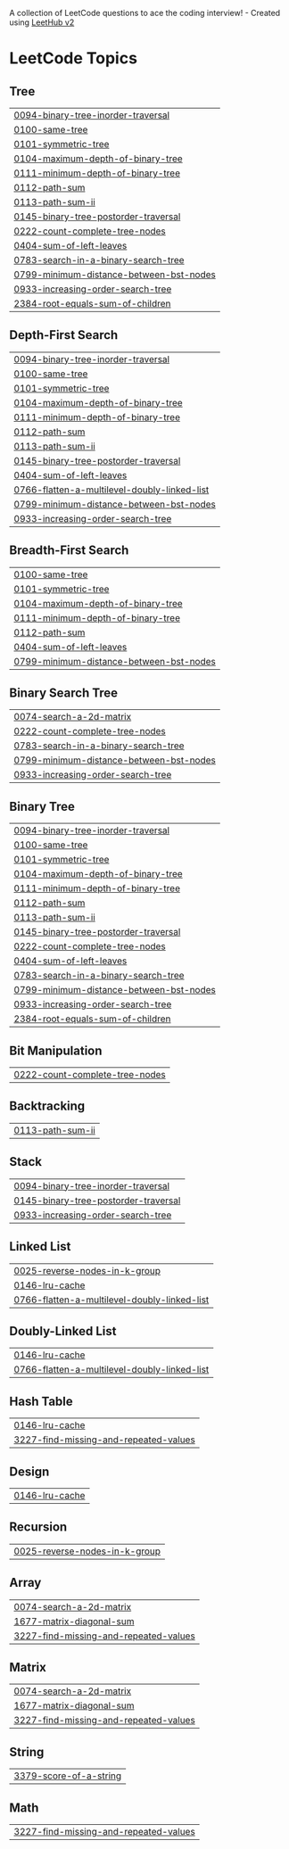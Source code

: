 A collection of LeetCode questions to ace the coding interview! - Created using [LeetHub v2](https://github.com/arunbhardwaj/LeetHub-2.0)
<!---LeetCode Topics Start-->
# LeetCode Topics
## Tree
|  |
| ------- |
| [0094-binary-tree-inorder-traversal](https://github.com/srushtinb/DSA-JAVA/tree/master/0094-binary-tree-inorder-traversal) |
| [0100-same-tree](https://github.com/srushtinb/DSA-JAVA/tree/master/0100-same-tree) |
| [0101-symmetric-tree](https://github.com/srushtinb/DSA-JAVA/tree/master/0101-symmetric-tree) |
| [0104-maximum-depth-of-binary-tree](https://github.com/srushtinb/DSA-JAVA/tree/master/0104-maximum-depth-of-binary-tree) |
| [0111-minimum-depth-of-binary-tree](https://github.com/srushtinb/DSA-JAVA/tree/master/0111-minimum-depth-of-binary-tree) |
| [0112-path-sum](https://github.com/srushtinb/DSA-JAVA/tree/master/0112-path-sum) |
| [0113-path-sum-ii](https://github.com/srushtinb/DSA-JAVA/tree/master/0113-path-sum-ii) |
| [0145-binary-tree-postorder-traversal](https://github.com/srushtinb/DSA-JAVA/tree/master/0145-binary-tree-postorder-traversal) |
| [0222-count-complete-tree-nodes](https://github.com/srushtinb/DSA-JAVA/tree/master/0222-count-complete-tree-nodes) |
| [0404-sum-of-left-leaves](https://github.com/srushtinb/DSA-JAVA/tree/master/0404-sum-of-left-leaves) |
| [0783-search-in-a-binary-search-tree](https://github.com/srushtinb/DSA-JAVA/tree/master/0783-search-in-a-binary-search-tree) |
| [0799-minimum-distance-between-bst-nodes](https://github.com/srushtinb/DSA-JAVA/tree/master/0799-minimum-distance-between-bst-nodes) |
| [0933-increasing-order-search-tree](https://github.com/srushtinb/DSA-JAVA/tree/master/0933-increasing-order-search-tree) |
| [2384-root-equals-sum-of-children](https://github.com/srushtinb/DSA-JAVA/tree/master/2384-root-equals-sum-of-children) |
## Depth-First Search
|  |
| ------- |
| [0094-binary-tree-inorder-traversal](https://github.com/srushtinb/DSA-JAVA/tree/master/0094-binary-tree-inorder-traversal) |
| [0100-same-tree](https://github.com/srushtinb/DSA-JAVA/tree/master/0100-same-tree) |
| [0101-symmetric-tree](https://github.com/srushtinb/DSA-JAVA/tree/master/0101-symmetric-tree) |
| [0104-maximum-depth-of-binary-tree](https://github.com/srushtinb/DSA-JAVA/tree/master/0104-maximum-depth-of-binary-tree) |
| [0111-minimum-depth-of-binary-tree](https://github.com/srushtinb/DSA-JAVA/tree/master/0111-minimum-depth-of-binary-tree) |
| [0112-path-sum](https://github.com/srushtinb/DSA-JAVA/tree/master/0112-path-sum) |
| [0113-path-sum-ii](https://github.com/srushtinb/DSA-JAVA/tree/master/0113-path-sum-ii) |
| [0145-binary-tree-postorder-traversal](https://github.com/srushtinb/DSA-JAVA/tree/master/0145-binary-tree-postorder-traversal) |
| [0404-sum-of-left-leaves](https://github.com/srushtinb/DSA-JAVA/tree/master/0404-sum-of-left-leaves) |
| [0766-flatten-a-multilevel-doubly-linked-list](https://github.com/srushtinb/DSA-JAVA/tree/master/0766-flatten-a-multilevel-doubly-linked-list) |
| [0799-minimum-distance-between-bst-nodes](https://github.com/srushtinb/DSA-JAVA/tree/master/0799-minimum-distance-between-bst-nodes) |
| [0933-increasing-order-search-tree](https://github.com/srushtinb/DSA-JAVA/tree/master/0933-increasing-order-search-tree) |
## Breadth-First Search
|  |
| ------- |
| [0100-same-tree](https://github.com/srushtinb/DSA-JAVA/tree/master/0100-same-tree) |
| [0101-symmetric-tree](https://github.com/srushtinb/DSA-JAVA/tree/master/0101-symmetric-tree) |
| [0104-maximum-depth-of-binary-tree](https://github.com/srushtinb/DSA-JAVA/tree/master/0104-maximum-depth-of-binary-tree) |
| [0111-minimum-depth-of-binary-tree](https://github.com/srushtinb/DSA-JAVA/tree/master/0111-minimum-depth-of-binary-tree) |
| [0112-path-sum](https://github.com/srushtinb/DSA-JAVA/tree/master/0112-path-sum) |
| [0404-sum-of-left-leaves](https://github.com/srushtinb/DSA-JAVA/tree/master/0404-sum-of-left-leaves) |
| [0799-minimum-distance-between-bst-nodes](https://github.com/srushtinb/DSA-JAVA/tree/master/0799-minimum-distance-between-bst-nodes) |
## Binary Search Tree
|  |
| ------- |
| [0074-search-a-2d-matrix](https://github.com/srushtinb/DSA-JAVA/tree/master/0074-search-a-2d-matrix) |
| [0222-count-complete-tree-nodes](https://github.com/srushtinb/DSA-JAVA/tree/master/0222-count-complete-tree-nodes) |
| [0783-search-in-a-binary-search-tree](https://github.com/srushtinb/DSA-JAVA/tree/master/0783-search-in-a-binary-search-tree) |
| [0799-minimum-distance-between-bst-nodes](https://github.com/srushtinb/DSA-JAVA/tree/master/0799-minimum-distance-between-bst-nodes) |
| [0933-increasing-order-search-tree](https://github.com/srushtinb/DSA-JAVA/tree/master/0933-increasing-order-search-tree) |
## Binary Tree
|  |
| ------- |
| [0094-binary-tree-inorder-traversal](https://github.com/srushtinb/DSA-JAVA/tree/master/0094-binary-tree-inorder-traversal) |
| [0100-same-tree](https://github.com/srushtinb/DSA-JAVA/tree/master/0100-same-tree) |
| [0101-symmetric-tree](https://github.com/srushtinb/DSA-JAVA/tree/master/0101-symmetric-tree) |
| [0104-maximum-depth-of-binary-tree](https://github.com/srushtinb/DSA-JAVA/tree/master/0104-maximum-depth-of-binary-tree) |
| [0111-minimum-depth-of-binary-tree](https://github.com/srushtinb/DSA-JAVA/tree/master/0111-minimum-depth-of-binary-tree) |
| [0112-path-sum](https://github.com/srushtinb/DSA-JAVA/tree/master/0112-path-sum) |
| [0113-path-sum-ii](https://github.com/srushtinb/DSA-JAVA/tree/master/0113-path-sum-ii) |
| [0145-binary-tree-postorder-traversal](https://github.com/srushtinb/DSA-JAVA/tree/master/0145-binary-tree-postorder-traversal) |
| [0222-count-complete-tree-nodes](https://github.com/srushtinb/DSA-JAVA/tree/master/0222-count-complete-tree-nodes) |
| [0404-sum-of-left-leaves](https://github.com/srushtinb/DSA-JAVA/tree/master/0404-sum-of-left-leaves) |
| [0783-search-in-a-binary-search-tree](https://github.com/srushtinb/DSA-JAVA/tree/master/0783-search-in-a-binary-search-tree) |
| [0799-minimum-distance-between-bst-nodes](https://github.com/srushtinb/DSA-JAVA/tree/master/0799-minimum-distance-between-bst-nodes) |
| [0933-increasing-order-search-tree](https://github.com/srushtinb/DSA-JAVA/tree/master/0933-increasing-order-search-tree) |
| [2384-root-equals-sum-of-children](https://github.com/srushtinb/DSA-JAVA/tree/master/2384-root-equals-sum-of-children) |
## Bit Manipulation
|  |
| ------- |
| [0222-count-complete-tree-nodes](https://github.com/srushtinb/DSA-JAVA/tree/master/0222-count-complete-tree-nodes) |
## Backtracking
|  |
| ------- |
| [0113-path-sum-ii](https://github.com/srushtinb/DSA-JAVA/tree/master/0113-path-sum-ii) |
## Stack
|  |
| ------- |
| [0094-binary-tree-inorder-traversal](https://github.com/srushtinb/DSA-JAVA/tree/master/0094-binary-tree-inorder-traversal) |
| [0145-binary-tree-postorder-traversal](https://github.com/srushtinb/DSA-JAVA/tree/master/0145-binary-tree-postorder-traversal) |
| [0933-increasing-order-search-tree](https://github.com/srushtinb/DSA-JAVA/tree/master/0933-increasing-order-search-tree) |
## Linked List
|  |
| ------- |
| [0025-reverse-nodes-in-k-group](https://github.com/srushtinb/DSA-JAVA/tree/master/0025-reverse-nodes-in-k-group) |
| [0146-lru-cache](https://github.com/srushtinb/DSA-JAVA/tree/master/0146-lru-cache) |
| [0766-flatten-a-multilevel-doubly-linked-list](https://github.com/srushtinb/DSA-JAVA/tree/master/0766-flatten-a-multilevel-doubly-linked-list) |
## Doubly-Linked List
|  |
| ------- |
| [0146-lru-cache](https://github.com/srushtinb/DSA-JAVA/tree/master/0146-lru-cache) |
| [0766-flatten-a-multilevel-doubly-linked-list](https://github.com/srushtinb/DSA-JAVA/tree/master/0766-flatten-a-multilevel-doubly-linked-list) |
## Hash Table
|  |
| ------- |
| [0146-lru-cache](https://github.com/srushtinb/DSA-JAVA/tree/master/0146-lru-cache) |
| [3227-find-missing-and-repeated-values](https://github.com/srushtinb/DSA-JAVA/tree/master/3227-find-missing-and-repeated-values) |
## Design
|  |
| ------- |
| [0146-lru-cache](https://github.com/srushtinb/DSA-JAVA/tree/master/0146-lru-cache) |
## Recursion
|  |
| ------- |
| [0025-reverse-nodes-in-k-group](https://github.com/srushtinb/DSA-JAVA/tree/master/0025-reverse-nodes-in-k-group) |
## Array
|  |
| ------- |
| [0074-search-a-2d-matrix](https://github.com/srushtinb/DSA-JAVA/tree/master/0074-search-a-2d-matrix) |
| [1677-matrix-diagonal-sum](https://github.com/srushtinb/DSA-JAVA/tree/master/1677-matrix-diagonal-sum) |
| [3227-find-missing-and-repeated-values](https://github.com/srushtinb/DSA-JAVA/tree/master/3227-find-missing-and-repeated-values) |
## Matrix
|  |
| ------- |
| [0074-search-a-2d-matrix](https://github.com/srushtinb/DSA-JAVA/tree/master/0074-search-a-2d-matrix) |
| [1677-matrix-diagonal-sum](https://github.com/srushtinb/DSA-JAVA/tree/master/1677-matrix-diagonal-sum) |
| [3227-find-missing-and-repeated-values](https://github.com/srushtinb/DSA-JAVA/tree/master/3227-find-missing-and-repeated-values) |
## String
|  |
| ------- |
| [3379-score-of-a-string](https://github.com/srushtinb/DSA-JAVA/tree/master/3379-score-of-a-string) |
## Math
|  |
| ------- |
| [3227-find-missing-and-repeated-values](https://github.com/srushtinb/DSA-JAVA/tree/master/3227-find-missing-and-repeated-values) |
<!---LeetCode Topics End-->